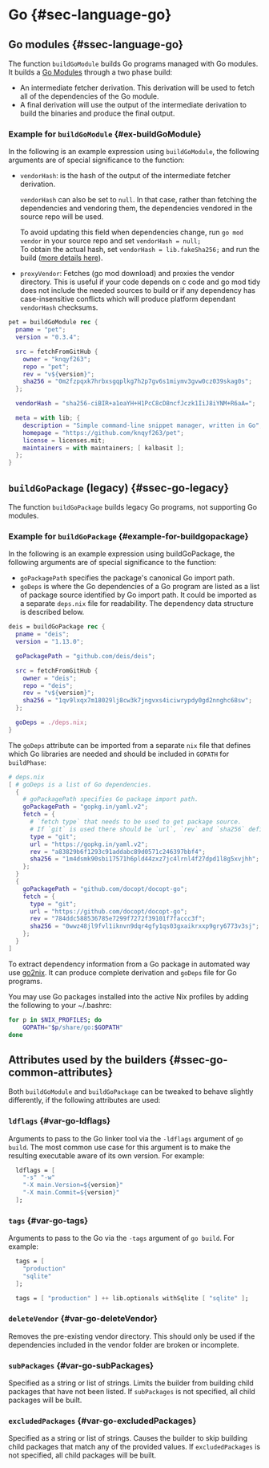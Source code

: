 # Go {#sec-language-go}

## Go modules {#ssec-language-go}

The function `buildGoModule` builds Go programs managed with Go modules. It builds a [Go Modules](https://github.com/golang/go/wiki/Modules) through a two phase build:

- An intermediate fetcher derivation. This derivation will be used to fetch all of the dependencies of the Go module.
- A final derivation will use the output of the intermediate derivation to build the binaries and produce the final output.

### Example for `buildGoModule` {#ex-buildGoModule}

In the following is an example expression using `buildGoModule`, the following arguments are of special significance to the function:

- `vendorHash`: is the hash of the output of the intermediate fetcher derivation.

  `vendorHash` can also be set to `null`.
  In that case, rather than fetching the dependencies and vendoring them, the dependencies vendored in the source repo will be used.

  To avoid updating this field when dependencies change, run `go mod vendor` in your source repo and set `vendorHash = null;`  
  To obtain the actual hash, set `vendorHash = lib.fakeSha256;` and run the build ([more details here](https://nixos.org/manual/nixpkgs/stable/#sec-source-hashes)).
- `proxyVendor`: Fetches (go mod download) and proxies the vendor directory. This is useful if your code depends on c code and go mod tidy does not include the needed sources to build or if any dependency has case-insensitive conflicts which will produce platform dependant `vendorHash` checksums.

```nix
pet = buildGoModule rec {
  pname = "pet";
  version = "0.3.4";

  src = fetchFromGitHub {
    owner = "knqyf263";
    repo = "pet";
    rev = "v${version}";
    sha256 = "0m2fzpqxk7hrbxsgqplkg7h2p7gv6s1miymv3gvw0cz039skag0s";
  };

  vendorHash = "sha256-ciBIR+a1oaYH+H1PcC8cD8ncfJczk1IiJ8iYNM+R6aA=";

  meta = with lib; {
    description = "Simple command-line snippet manager, written in Go";
    homepage = "https://github.com/knqyf263/pet";
    license = licenses.mit;
    maintainers = with maintainers; [ kalbasit ];
  };
}
```

## `buildGoPackage` (legacy) {#ssec-go-legacy}

The function `buildGoPackage` builds legacy Go programs, not supporting Go modules.

### Example for `buildGoPackage` {#example-for-buildgopackage}

In the following is an example expression using buildGoPackage, the following arguments are of special significance to the function:

- `goPackagePath` specifies the package's canonical Go import path.
- `goDeps` is where the Go dependencies of a Go program are listed as a list of package source identified by Go import path. It could be imported as a separate `deps.nix` file for readability. The dependency data structure is described below.

```nix
deis = buildGoPackage rec {
  pname = "deis";
  version = "1.13.0";

  goPackagePath = "github.com/deis/deis";

  src = fetchFromGitHub {
    owner = "deis";
    repo = "deis";
    rev = "v${version}";
    sha256 = "1qv9lxqx7m18029lj8cw3k7jngvxs4iciwrypdy0gd2nnghc68sw";
  };

  goDeps = ./deps.nix;
}
```

The `goDeps` attribute can be imported from a separate `nix` file that defines which Go libraries are needed and should be included in `GOPATH` for `buildPhase`:

```nix
# deps.nix
[ # goDeps is a list of Go dependencies.
  {
    # goPackagePath specifies Go package import path.
    goPackagePath = "gopkg.in/yaml.v2";
    fetch = {
      # `fetch type` that needs to be used to get package source.
      # If `git` is used there should be `url`, `rev` and `sha256` defined next to it.
      type = "git";
      url = "https://gopkg.in/yaml.v2";
      rev = "a83829b6f1293c91addabc89d0571c246397bbf4";
      sha256 = "1m4dsmk90sbi17571h6pld44zxz7jc4lrnl4f27dpd1l8g5xvjhh";
    };
  }
  {
    goPackagePath = "github.com/docopt/docopt-go";
    fetch = {
      type = "git";
      url = "https://github.com/docopt/docopt-go";
      rev = "784ddc588536785e7299f7272f39101f7faccc3f";
      sha256 = "0wwz48jl9fvl1iknvn9dqr4gfy1qs03gxaikrxxp9gry6773v3sj";
    };
  }
]
```

To extract dependency information from a Go package in automated way use [go2nix](https://github.com/kamilchm/go2nix). It can produce complete derivation and `goDeps` file for Go programs.

You may use Go packages installed into the active Nix profiles by adding the following to your ~/.bashrc:

```bash
for p in $NIX_PROFILES; do
    GOPATH="$p/share/go:$GOPATH"
done
```

## Attributes used by the builders {#ssec-go-common-attributes}

Both `buildGoModule` and `buildGoPackage` can be tweaked to behave slightly differently, if the following attributes are used:

### `ldflags` {#var-go-ldflags}

Arguments to pass to the Go linker tool via the `-ldflags` argument of `go build`. The most common use case for this argument is to make the resulting executable aware of its own version. For example:

```nix
  ldflags = [
    "-s" "-w"
    "-X main.Version=${version}"
    "-X main.Commit=${version}"
  ];
```

### `tags` {#var-go-tags}

Arguments to pass to the Go via the `-tags` argument of `go build`. For example:

```nix
  tags = [
    "production"
    "sqlite"
  ];
```

```nix
  tags = [ "production" ] ++ lib.optionals withSqlite [ "sqlite" ];
```

### `deleteVendor` {#var-go-deleteVendor}

Removes the pre-existing vendor directory. This should only be used if the dependencies included in the vendor folder are broken or incomplete.

### `subPackages` {#var-go-subPackages}

Specified as a string or list of strings. Limits the builder from building child packages that have not been listed. If `subPackages` is not specified, all child packages will be built.

### `excludedPackages` {#var-go-excludedPackages}

Specified as a string or list of strings. Causes the builder to skip building child packages that match any of the provided values. If `excludedPackages` is not specified, all child packages will be built.
